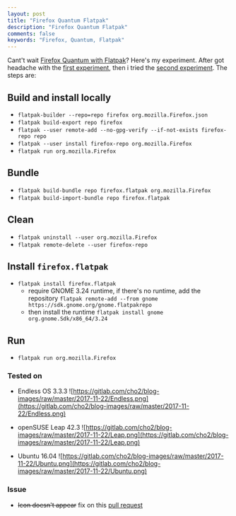 ```yaml
---
layout: post
title: "Firefox Quantum Flatpak"
description: "Firefox Quantum Flatpak"
comments: false
keywords: "Firefox, Quantum, Flatpak"
---
```


Cant't wait [Firefox Quantum with Flatpak](https://github.com/cho2/org.mozilla.Firefox/raw/master/firefox.flatpak)? Here's my experiment.
After got headache with the [first experiment](https://github.com/cho2/firefox-quantum-flatpak), then i tried the [second experiment](https://github.com/cho2/org.mozilla.Firefox). The steps are:

## Build and install locally
* `flatpak-builder --repo=repo firefox org.mozilla.Firefox.json`
* `flatpak build-export repo firefox`
* `flatpak --user remote-add --no-gpg-verify --if-not-exists firefox-repo repo`
* `flatpak --user install firefox-repo org.mozilla.Firefox`
* `flatpak run org.mozilla.Firefox`

## Bundle
* `flatpak build-bundle repo firefox.flatpak org.mozilla.Firefox`
* `flatpak build-import-bundle repo firefox.flatpak`

## Clean 
* `flatpak uninstall --user org.mozilla.Firefox`
* `flatpak remote-delete --user firefox-repo`

## Install `firefox.flatpak`
* `flatpak install firefox.flatpak`
    * require GNOME 3.24 runtime, if there's no runtime, add the repository `flatpak remote-add --from gnome https://sdk.gnome.org/gnome.flatpakrepo`
    * then install the runtime `flatpak install gnome org.gnome.Sdk/x86_64/3.24`

## Run
* `flatpak run org.mozilla.Firefox`

### Tested on
* Endless OS 3.3.3
![https://gitlab.com/cho2/blog-images/raw/master/2017-11-22/Endless.png](https://gitlab.com/cho2/blog-images/raw/master/2017-11-22/Endless.png)

* openSUSE Leap 42.3
![https://gitlab.com/cho2/blog-images/raw/master/2017-11-22/Leap.png](https://gitlab.com/cho2/blog-images/raw/master/2017-11-22/Leap.png)

* Ubuntu 16.04
![https://gitlab.com/cho2/blog-images/raw/master/2017-11-22/Ubuntu.png](https://gitlab.com/cho2/blog-images/raw/master/2017-11-22/Ubuntu.png)

### Issue
* ~~Icon doesn't appear~~ fix on this [pull request](https://github.com/cho2/org.mozilla.Firefox/pull/1)
